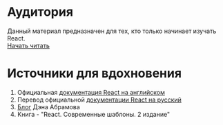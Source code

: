# Аудитория
Данный материал предназначен для тех, кто только начинает изучать React.  
[Начать читать](https://github.com/Mavludin/reactjs-tutorial/blob/main/list-of-topics.md)

# Источники для вдохновения
1. Официальная [документация React на английском](https://react.dev/)  
2. Перевод официальной [документации React на русский](https://reactdev.ru/) 
2. [Блог](https://overreacted.io/) Дэна Абрамова  
3. Книга - "React. Современные шаблоны. 2 издание"
